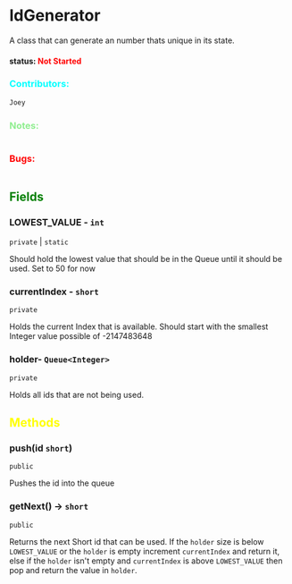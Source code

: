 # IdGenerator
A class that can generate an number thats unique in its state.

#### status: <span style="color:Red;">Not Started</span>
### <span style="color:cyan;">Contributors:</span>
<!--put your names here between the ``` if you worked on it, and put what you did-->
```diff
Joey
```
### <span style="color:lightgreen;">Notes:</span>
```diff

```
### <span style="color:red;">Bugs:</span>
```diff
```
## <span style="color:green;">Fields</span>

### LOWEST_VALUE - `int`
`private` | `static` 

Should hold the lowest value that should be in the Queue until it should be used. Set to 50 for now

### currentIndex - `short`
`private`

Holds the current Index that is available. Should start with the smallest Integer value possible of -2147483648

### holder- `Queue<Integer>`
`private`

Holds all ids that are not being used.

## <span style="color:yellow;">Methods</span>

### push(id `short`)
`public` 

Pushes the id into the queue 


### getNext() -> `short`
`public`

Returns the next Short id that can be used. If the `holder` size is below `LOWEST_VALUE` or the `holder` is empty increment `currentIndex` and return it, else if the `holder` isn't empty and `currentIndex` is above `LOWEST_VALUE` then pop and return the value in `holder`.

